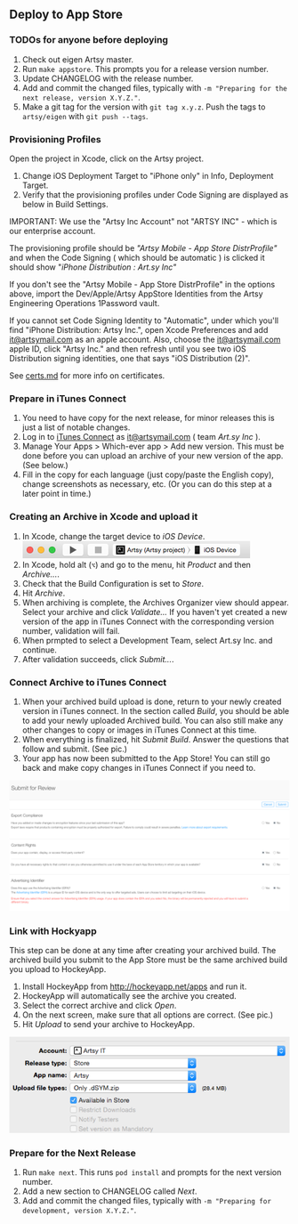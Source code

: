 ## Deploy to App Store

### TODOs for anyone before deploying

1. Check out eigen Artsy master.
2. Run `make appstore`. This prompts you for a release version number.
3. Update CHANGELOG with the release number.
4. Add and commit the changed files, typically with `-m "Preparing for the next release, version X.Y.Z."`.
5. Make a git tag for the version with `git tag x.y.z`. Push the tags to `artsy/eigen` with `git push --tags`.

### Provisioning Profiles

Open the project in Xcode, click on the Artsy project.

1. Change iOS Deployment Target to "iPhone only" in Info, Deployment Target.
2. Verify that the provisioning profiles under Code Signing are displayed as below in Build Settings.

IMPORTANT: We use the "Artsy Inc Account" not "ARTSY INC" - which is our enterprise account.

The provisioning profile should be _"Artsy Mobile - App Store DistrProfile"_ and when the Code Signing ( which should be automatic ) is clicked it should show  "_iPhone Distribution : Art.sy Inc"_

If you don't see the "Artsy Mobile - App Store DistrProfile" in the options above, import the Dev/Apple/Artsy AppStore Identities from the Artsy Engineering Operations 1Password vault.

If you cannot set Code Signing Identity to "Automatic", under which you'll find "iPhone Distribution: Artsy Inc.", open Xcode Preferences and add it@artsymail.com as an apple account. Also, choose the it@artsymail.com apple ID, click "Artsy Inc." and then refresh until you see two iOS Distribution signing identities, one that says "iOS Distribution (2)".

See [certs.md](certs.md) for more info on certificates.

### Prepare in iTunes Connect
1. You need to have copy for the next release, for minor releases this is just a list of notable changes.
2. Log in to [iTunes Connect](https://itunesconnect.apple.com) as it@artsymail.com ( team _Art.sy Inc_ ).
3. Manage Your Apps > Which-ever app > Add new version. This must be done before you can upload an archive of your new version of the app. (See below.)
4. Fill in the copy for each language (just copy/paste the English copy), change screenshots as necessary, etc. (Or you can do this step at a later point in time.)

### Creating an Archive in Xcode and upload it
1. In Xcode, change the target device to _iOS Device_. ![](./screenshots/archive_target.png)
2. In Xcode, hold alt (`⌥`) and go to the menu, hit _Product_ and then _Archive..._.
3. Check that the Build Configuration is set to _Store_.
4. Hit _Archive_.
5. When archiving is complete, the Archives Organizer view should appear. Select your archive and click _Validate..._ If you haven't yet created a new version of the app in iTunes Connect with the corresponding version number, validation will fail.
6. When prmpted to select a Development Team, select Art.sy Inc. and continue.
7. After validation succeeds, click _Submit..._.

### Connect Archive to iTunes Connect
1. When your archived build upload is done, return to your newly created version in iTunes connect. In the section called _Build_, you should be able to add your newly uploaded Archived build. You can also still make any other changes to copy or images in iTunes Connect at this time.
2. When everything is finalized, hit _Submit Build_. Answer the questions that follow and submit. (See pic.)
3. Your app has now been submitted to the App Store! You can still go back and make copy changes in iTunes Connect if you need to.

![](./screenshots/itunes_connect_questions.png)

### Link with Hockyapp
This step can be done at any time after creating your archived build. The archived build you submit to the App Store must be the same archived build you upload to HockeyApp.

1. Install HockeyApp from http://hockeyapp.net/apps and run it.
2. HockeyApp will automatically see the archive you created.
3. Select the correct archive and click _Open_.
4. On the next screen, make sure that all options are correct. (See pic.)
5. Hit _Upload_ to send your archive to HockeyApp.

![](./screenshots/hockeyapp_options.png)

### Prepare for the Next Release
1. Run `make next`. This runs `pod install` and prompts for the next version number.
2. Add a new section to CHANGELOG called _Next_.
3. Add and commit the changed files, typically with `-m "Preparing for development, version X.Y.Z."`.
